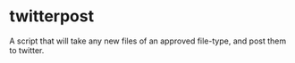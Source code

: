 # twitterpost
A script that will take any new files of an approved file-type, and post them to twitter.
